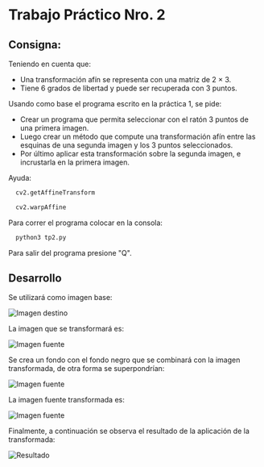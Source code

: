 # Trabajo Práctico Nro. 2

## Consigna: 
Teniendo en cuenta que:
- Una transformación afín se representa con una matriz de 2 × 3.
- Tiene 6 grados de libertad y puede ser recuperada con 3 puntos.

Usando como base el programa escrito en la práctica 1, se pide: 

- Crear un programa que permita seleccionar con el ratón 3 puntos de una primera imagen.
- Luego crear un método que compute una transformación afín entre las esquinas de
una segunda imagen y los 3 puntos seleccionados.
- Por último aplicar esta transformación sobre la segunda imagen, e incrustarla en la
primera imagen.

Ayuda: 

```sh
  cv2.getAffineTransform
  ```
```sh
  cv2.warpAffine
  ```

Para correr el programa colocar en la consola:
```sh
  python3 tp2.py
  ```

Para salir del programa presione "Q".

## Desarrollo

Se utilizará como imagen base:

![Imagen destino](https://gitlab.com/vpc-mat-asvazques/tp2/-/blob/main/images/DestinoDST.jpg)

La imagen que se transformará es: 

![Imagen fuente](\tp2\images\FuenteSRC.png)

Se crea un fondo con el fondo negro que se combinará con la imagen transformada, de otra forma se superpondrían: 

![Imagen fuente](\tp2\images\back.jpg)

La imagen fuente transformada es: 

![Imagen fuente](\tp2\images\front.jpg)

Finalmente, a continuación se observa el resultado de la aplicación de la transformada: 

![Resultado](\tp2\images\resultado_tp2.jpg)

